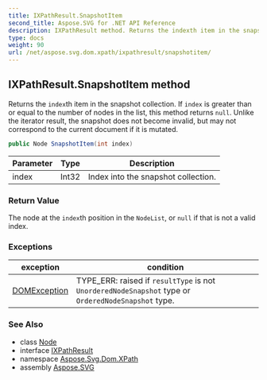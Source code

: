 ```yaml
---
title: IXPathResult.SnapshotItem
second_title: Aspose.SVG for .NET API Reference
description: IXPathResult method. Returns the indexth item in the snapshot collection. If index is greater than or equal to the number of nodes in the list this method returns null. Unlike the iterator result the snapshot does not become invalid but may not correspond to the current document if it is mutated
type: docs
weight: 90
url: /net/aspose.svg.dom.xpath/ixpathresult/snapshotitem/
---
```

## IXPathResult.SnapshotItem method

Returns the `index`th item in the snapshot collection. If `index` is greater than or equal to the number of nodes in the list, this method returns `null`. Unlike the iterator result, the snapshot does not become invalid, but may not correspond to the current document if it is mutated.

```csharp
public Node SnapshotItem(int index)
```

| Parameter | Type | Description |
| --- | --- | --- |
| index | Int32 | Index into the snapshot collection. |

### Return Value

The node at the `index`th position in the `NodeList`, or `null` if that is not a valid index.

### Exceptions

| exception | condition |
| --- | --- |
| [DOMException](../../../aspose.svg.dom/domexception/) | TYPE_ERR: raised if `resultType` is not `UnorderedNodeSnapshot` type or `OrderedNodeSnapshot` type. |

### See Also

* class [Node](../../../aspose.svg.dom/node/)
* interface [IXPathResult](../)
* namespace [Aspose.Svg.Dom.XPath](../../ixpathresult/)
* assembly [Aspose.SVG](../../../)
